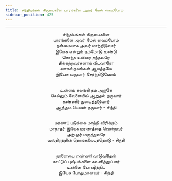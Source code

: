 ```yaml
---
title: சிந்தியுங்கள் கிருபைகளை பாரங்களை அவர் மேல் வைப்போம்
sidebar_position: 425
---
```


---
<center>
சிந்தியுங்கள் கிருபைகளை<br/>
பாரங்களை அவர் மேல் வைப்போம்<br/>
நன்மையாக அவர் மாற்றிடுவார்<br/>
இயேசு என்றும் நம்மோடு உண்டு<br/>
சொந்த உயிரை தந்தவரே<br/>
திக்கற்றவர்களாய் விடவாரோ<br/>
வாசஸ்தலங்கள் ஆயத்தமே<br/>
இயேசு வருவார் சேர்ந்திடுவோம்<br/><br/>

உள்ளம் கலங்கி தம் அருகே<br/>
செல்லும் வேளையில் ஆறுதல் தருவார்<br/>
கண்ணீர் துடைத்திடுவார்<br/>
ஆத்தும பெலன் தருவார்        - சிந்தி<br/><br/>

மரணப் படுக்கை மாற்றி விரிக்கும்<br/>
மாநாதர் இயேசு மரணத்தை வென்றவர்<br/>
அற்புதர் மருத்துவரே<br/>
வஸ்திரத்தின் தொங்கலைடத்தொடு    - சிந்தி<br/><br/>

நாளையை எண்ணி வாடுவதேன்<br/>
காட்டுப் புஷ்பங்களை கவனித்துப்பார்<br/>
உன்னை போஷித்திட<br/>
இயேசு போதுமானவர்            - சிந்தி
</center>